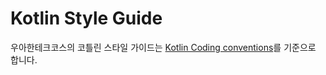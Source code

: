 # Kotlin Style Guide

우아한테크코스의 코틀린 스타일 가이드는 [Kotlin Coding conventions](https://kotlinlang.org/docs/coding-conventions.html)를 기준으로 합니다.
